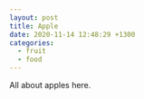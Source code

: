 ```yaml
---
layout: post
title: Apple
date: 2020-11-14 12:48:29 +1300
categories:
  - fruit
  - food
---
```


All about apples here.
